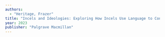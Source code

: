 ```yaml
---
authors:
  - "Heritage, Frazer"
title: "Incels and Ideologies: Exploring How Incels Use Language to Construct Gender and Race"
year: 2023
publisher: "Palgrave Macmillan"
---
```

